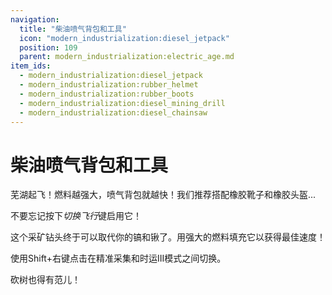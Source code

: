 ```yaml
---
navigation:
  title: "柴油喷气背包和工具"
  icon: "modern_industrialization:diesel_jetpack"
  position: 109
  parent: modern_industrialization:electric_age.md
item_ids:
  - modern_industrialization:diesel_jetpack
  - modern_industrialization:rubber_helmet
  - modern_industrialization:rubber_boots
  - modern_industrialization:diesel_mining_drill
  - modern_industrialization:diesel_chainsaw
---
```


# 柴油喷气背包和工具

芜湖起飞！燃料越强大，喷气背包就越快！我们推荐搭配橡胶靴子和橡胶头盔...

不要忘记按下*切换飞行*键启用它！

<Recipe id="modern_industrialization:armor/diesel_jetpack" />



<Recipe id="modern_industrialization:armor/rubber_helmet" />

<Recipe id="modern_industrialization:armor/rubber_boots" />

这个采矿钻头终于可以取代你的镐和锹了。用强大的燃料填充它以获得最佳速度！

使用Shift+右键点击在精准采集和时运III模式之间切换。

<Recipe id="modern_industrialization:tools/diesel_mining_drill" />

砍树也得有范儿！

<Recipe id="modern_industrialization:tools/diesel_chainsaw" />

